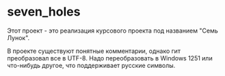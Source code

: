 # seven_holes
Этот проект - это реализация курсового проекта под названием "Семь Лунок".

В проекте существуют понятные комментарии, однако гит преобразовал все в UTF-8. Надо переобразовать в Windows 1251 или что-нибудь другое, что поддерживает русские символы.
